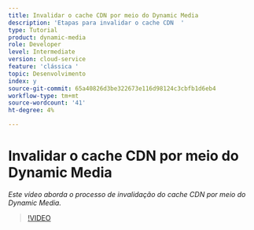 ```yaml
---
title: Invalidar o cache CDN por meio do Dynamic Media
description: 'Etapas para invalidar o cache CDN  '
type: Tutorial
product: dynamic-media
role: Developer
level: Intermediate
version: cloud-service
feature: 'clássica '
topic: Desenvolvimento
index: y
source-git-commit: 65a40826d3be322673e116d98124c3cbfb1d6eb4
workflow-type: tm+mt
source-wordcount: '41'
ht-degree: 4%

---
```



# Invalidar o cache CDN por meio do Dynamic Media

*Este vídeo aborda o processo de invalidação do cache CDN por meio do Dynamic Media.*

>[!VIDEO](https://video.tv.adobe.com/v/335457?quality=9&learn=on)
